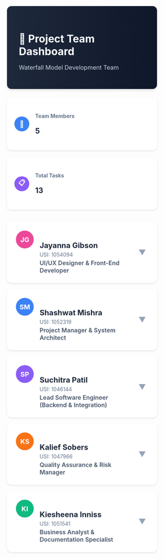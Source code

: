 
<html lang="en">
<head>
  <meta charset="UTF-8">
  <meta name="viewport" content="width=device-width, initial-scale=1.0">
  <title>Project Team Dashboard</title>
  <style>
    * {
      margin: 0;
      padding: 0;
      box-sizing: border-box;
      font-family: -apple-system, BlinkMacSystemFont, 'Segoe UI', Roboto, sans-serif;
    }
    
    body {
      background: linear-gradient(135deg, #f8fafc 0%, #e2e8f0 100%);
      min-height: 100vh;
      padding: 20px;
    }
    
    .header {
      background: linear-gradient(90deg, #1e293b 0%, #0f172a 100%);
      color: white;
      padding: 32px;
      border-radius: 12px;
      margin-bottom: 24px;
      box-shadow: 0 4px 6px rgba(0,0,0,0.1);
    }
    
    .header h1 {
      font-size: 28px;
      font-weight: 700;
      margin-bottom: 8px;
      display: flex;
      align-items: center;
      gap: 12px;
    }
    
    .header p {
      color: #cbd5e1;
      font-size: 16px;
    }
    
    .stats-grid {
      display: grid;
      grid-template-columns: repeat(auto-fit, minmax(200px, 1fr));
      gap: 20px;
      margin-bottom: 32px;
    }
    
    .stat-card {
      background: white;
      padding: 20px;
      border-radius: 12px;
      box-shadow: 0 2px 4px rgba(0,0,0,0.1);
      display: flex;
      align-items: center;
      gap: 16px;
    }
    
    .stat-icon {
      width: 40px;
      height: 40px;
      border-radius: 50%;
      display: flex;
      align-items: center;
      justify-content: center;
      font-weight: bold;
      color: white;
      font-size: 18px;
    }
    
    .blue { background: #3b82f6; }
    .green { background: #10b981; }
    .orange { background: #f97316; }
    .purple { background: #8b5cf6; }
    
    .stat-info h3 {
      font-size: 14px;
      color: #64748b;
      margin-bottom: 4px;
    }
    
    .stat-info p {
      font-size: 20px;
      font-weight: 700;
      color: #1e293b;
    }
    
    .team-member {
      background: white;
      border-radius: 12px;
      overflow: hidden;
      margin-bottom: 16px;
      box-shadow: 0 2px 4px rgba(0,0,0,0.1);
      transition: all 0.2s ease;
    }
    
    .team-member:hover {
      box-shadow: 0 4px 8px rgba(0,0,0,0.15);
    }
    
    .team-member.jayanna {
      border: 2px
    }
    
    .member-header {
      padding: 24px;
      cursor: pointer;
      display: flex;
      justify-content: space-between;
      align-items: center;
    }
    
    .member-info {
      display: flex;
      gap: 16px;
      flex: 1;
    }
    
    .avatar {
      width: 48px;
      height: 48px;
      border-radius: 50%;
      display: flex;
      align-items: center;
      justify-content: center;
      font-weight: bold;
      color: white;
      font-size: 18px;
    }
    
    .member-details {
      flex: 1;
      min-width: 0;
    }
    
    .member-details h2 {
      font-size: 20px;
      font-weight: 700;
      color: #1e293b;
      margin-bottom: 4px;
      overflow: hidden;
      text-overflow: ellipsis;
    }
    
    .member-details .usi {
      font-size: 14px;
      color: #64748b;
      margin-bottom: 4px;
    }
    
    .member-details .role {
      font-size: 16px;
      color: #475569;
      font-weight: 600;
    }
    
    .expand-btn {
      background: none;
      border: none;
      font-size: 20px;
      color: #94a3b8;
      cursor: pointer;
      width: 32px;
      height: 32px;
      display: flex;
      align-items: center;
      justify-content: center;
    }
    
    .tasks-section {
      padding: 0 24px 24px 24px;
      border-top: 1px solid #e2e8f0;
    }
    
    .tasks-section h3 {
      font-size: 16px;
      font-weight: 600;
      color: #475569;
      margin: 16px 0 12px 0;
      display: flex;
      align-items: center;
      gap: 8px;
    }
    
    .task-item {
      display: flex;
      gap: 12px;
      padding: 12px;
      background: #f8fafc;
      border-radius: 8px;
      margin-bottom: 8px;
    }
    
    .task-number {
      width: 24px;
      height: 24px;
      border-radius: 50%;
      display: flex;
      align-items: center;
      justify-content: center;
      font-size: 12px;
      font-weight: bold;
      color: white;
      flex-shrink: 0;
    }
    
    .task-text {
      flex: 1;
      font-size: 14px;
      color: #475569;
      line-height: 1.5;
    }
    
    @media (max-width: 768px) {
      .header {
        padding: 24px;
      }
      
      .header h1 {
        font-size: 24px;
      }
      
      .stats-grid {
        grid-template-columns: 1fr;
      }
      
      .member-header {
        flex-direction: column;
        gap: 16px;
        text-align: center;
      }
    }
  </style>
</head>
<body>
  <div class="header">
    <h1>👥 Project Team Dashboard</h1>
    <p>Waterfall Model Development Team</p>
  </div>

  <div class="stats-grid">
    <div class="stat-card">
      <div class="stat-icon blue">👥</div>
      <div class="stat-info">
        <h3>Team Members</h3>
        <p>5</p>
      </div>
    </div>
    <div class="stat-card">
      <div class="stat-icon purple">📋</div>
      <div class="stat-info">
        <h3>Total Tasks</h3>
        <p>13</p>
      </div>
    </div>
  </div>

  <div class="team-member jayanna">
    <div class="member-header">
      <div class="member-info">
        <div class="avatar" style="background: #ec4899;">JG</div>
        <div class="member-details">
          <h2>Jayanna Gibson</h2>
          <div class="usi">USI: 1054094</div>
          <div class="role">UI/UX Designer & Front-End Developer</div>
        </div>
      </div>
      <button class="expand-btn">▼</button>
    </div>
    <div class="tasks-section" style="display: none;">
      <h3>📋 Assigned Tasks</h3>
      <div class="task-item">
        <div class="task-number" style="background: #ec4899;">1</div>
        <div class="task-text">Contribute to Work Breakdown and Timeline: outline user-interface design phase, front-end milestones.</div>
      </div>
      <div class="task-item">
        <div class="task-number" style="background: #ec4899;">2</div>
        <div class="task-text">Assist Project Manager in creating Gantt Chart (showing design → development → testing).</div>
      </div>
    </div>
  </div>

  <div class="team-member">
    <div class="member-header">
      <div class="member-info">
        <div class="avatar" style="background: #3b82f6;">SM</div>
        <div class="member-details">
          <h2>Shashwat Mishra</h2>
          <div class="usi">USI: 1052319</div>
          <div class="role">Project Manager & System Architect</div>
        </div>
      </div>
      <button class="expand-btn">▼</button>
    </div>
    <div class="tasks-section" style="display: none;">
      <h3>📋 Assigned Tasks</h3>
      <div class="task-item">
        <div class="task-number" style="background: #3b82f6;">1</div>
        <div class="task-text">Write the Introduction section (define the project problem, goals, scope, constraints).</div>
      </div>
      <div class="task-item">
        <div class="task-number" style="background: #3b82f6;">2</div>
        <div class="task-text">Approve all other sections and compile final PDF.</div>
      </div>
      <div class="task-item">
        <div class="task-number" style="background: #3b82f6;">3</div>
        <div class="task-text">Ensure timeline and deliverables align with the Waterfall model stages.</div>
      </div>
      <div class="task-item">
        <div class="task-number" style="background: #3b82f6;">4</div>
        <div class="task-text">Draft Hardware and Software Requirements section.</div>
      </div>
    </div>
  </div>

  <div class="team-member">
    <div class="member-header">
      <div class="member-info">
        <div class="avatar" style="background: #8b5cf6;">SP</div>
        <div class="member-details">
          <h2>Suchitra Patil</h2>
          <div class="usi">USI: 1046144</div>
          <div class="role">Lead Software Engineer (Backend & Integration)</div>
        </div>
      </div>
      <button class="expand-btn">▼</button>
    </div>
    <div class="tasks-section" style="display: none;">
      <h3>📋 Assigned Tasks</h3>
      <div class="task-item">
        <div class="task-number" style="background: #8b5cf6;">1</div>
        <div class="task-text">Specify backend stack (server, DBMS, frameworks) and integration needs.</div>
      </div>
      <div class="task-item">
        <div class="task-number" style="background: #8b5cf6;">2</div>
        <div class="task-text">Provide technical input for Work Breakdown Structure (WBS).</div>
      </div>
    </div>
  </div>

  <div class="team-member">
    <div class="member-header">
      <div class="member-info">
        <div class="avatar" style="background: #f97316;">KS</div>
        <div class="member-details">
          <h2>Kalief Sobers</h2>
          <div class="usi">USI: 1047966</div>
          <div class="role">Quality Assurance & Risk Manager</div>
        </div>
      </div>
      <button class="expand-btn">▼</button>
    </div>
    <div class="tasks-section" style="display: none;">
      <h3>📋 Assigned Tasks</h3>
      <div class="task-item">
        <div class="task-number" style="background: #f97316;">1</div>
        <div class="task-text">Write the Risk Analysis section (identify ≥ 5 specific risks such as data-loss, offline-sync failure, resource shortage, etc.).</div>
      </div>
      <div class="task-item">
        <div class="task-number" style="background: #f97316;">2</div>
        <div class="task-text">Define mitigation and monitoring strategies.</div>
      </div>
      <div class="task-item">
        <div class="task-number" style="background: #f97316;">3</div>
        <div class="task-text">Support test-phase planning in the schedule.</div>
      </div>
    </div>
  </div>

  <div class="team-member">
    <div class="member-header">
      <div class="member-info">
        <div class="avatar" style="background: #10b981;">KI</div>
        <div class="member-details">
          <h2>Kiesheena Inniss</h2>
          <div class="usi">USI: 1051541</div>
          <div class="role">Business Analyst & Documentation Specialist</div>
        </div>
      </div>
      <button class="expand-btn">▼</button>
    </div>
    <div class="tasks-section" style="display: none;">
      <h3>📋 Assigned Tasks</h3>
      <div class="task-item">
        <div class="task-number" style="background: #10b981;">1</div>
        <div class="task-text">Write the Project Organisation section (describe team hierarchy, communication, responsibilities).</div>
      </div>
      <div class="task-item">
        <div class="task-number" style="background: #10b981;">2</div>
        <div class="task-text">Prepare the Group Summary Page (division of labour, collaboration methods, challenges).</div>
      </div>
    </div>
  </div>

  <script>
    // Simple expand/collapse functionality
    document.querySelectorAll('.expand-btn').forEach((button, index) => {
      button.addEventListener('click', () => {
        const tasksSection = button.closest('.team-member').querySelector('.tasks-section');
        const isExpanded = tasksSection.style.display === 'block';
        
        if (isExpanded) {
          tasksSection.style.display = 'none';
          button.textContent = '▼';
        } else {
          tasksSection.style.display = 'block';
          button.textContent = '▲';
        }
      });
    });
  </script>
</body>
</html>
